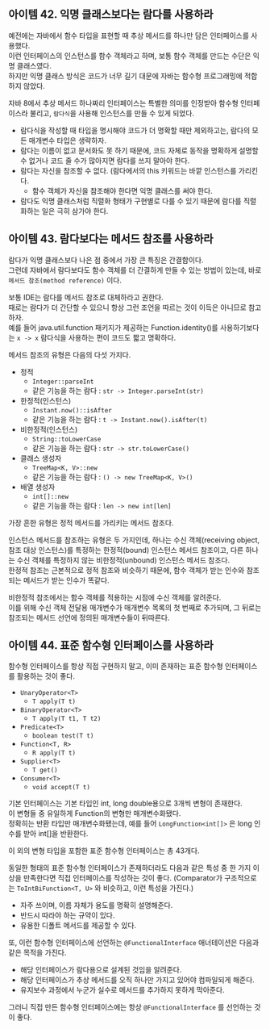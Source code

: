 ## 아이템 42. 익명 클래스보다는 람다를 사용하라

예전에는 자바에서 함수 타입을 표현할 때 추상 메서드를 하나만 담은 인터페이스를 사용했다.  
이런 인터페이스의 인스턴스를 함수 객체라고 하며, 보통 함수 객체를 만드는 수단은 익명 클래스였다.  
하지만 익명 클래스 방식은 코드가 너무 길기 대문에 자바는 함수형 프로그래밍에 적합하지 않았다.  

자바 8에서 추상 메서드 하나짜리 인터페이스는 특별한 의미를 인정받아 함수형 인터페이스라 불리고, `람다식`을 사용해 인스턴스를 만들 수 있게 되었다.  

- 람다식을 작성할 때 타입을 명시해야 코드가 더 명확할 때만 제외하고는, 람다의 모든 매개변수 타입은 생략하자.
- 람다는 이름이 없고 문서화도 못 하기 때문에, 코드 자체로 동작을 명확하게 설명할 수 없거나 코드 줄 수가 많아지면 람다를 쓰지 말아야 한다.
- 람다는 자신을 참조할 수 없다. (람다에서의 this 키워드는 바깥 인스턴스를 가리킨다.
    - 함수 객체가 자신을 참조해야 한다면 익명 클래스를 써야 한다.
- 람다도 익명 클래스처럼 직렬화 형태가 구현별로 다를 수 있기 때문에 람다를 직렬화하는 일은 극히 삼가야 한다.

## 아이템 43. 람다보다는 메서드 참조를 사용하라

람다가 익명 클래스보다 나은 점 중에서 가장 큰 특징은 간결함이다.  
그런데 자바에서 람다보다도 함수 객체를 더 간결하게 만들 수 있는 방법이 있는데, 바로 `메서드 참조(method reference)` 이다.  

보통 IDE는 람다를 메서드 참조로 대체하라고 권한다.  
때로는 람다가 더 간단할 수 있으니 항상 그런 조언을 따르는 것이 이득은 아니므로 참고하자.  
예를 들어 java.util.function 패키지가 제공하는 Function.identity()를 사용하기보다는 `x -> x` 람다식을 사용하는 편이 코드도 짧고 명확하다.  

메서드 참조의 유형은 다음의 다섯 가지다.

- 정적
    - `Integer::parseInt`
    - 같은 기능을 하는 람다 : `str -> Integer.parseInt(str)`
- 한정적(인스턴스)
    - `Instant.now()::isAfter`
    - 같은 기능을 하는 람다 : `t -> Instant.now().isAfter(t)`
- 비한정적(인스턴스)
    - `String::toLowerCase`
    - 같은 기능을 하는 람다 : `str -> str.toLowerCase()`
- 클래스 생성자
    - `TreeMap<K, V>::new`
    - 같은 기능을 하는 람다 : `() -> new TreeMap<K, V>()`
- 배열 생성자
    - `int[]::new`
    - 같은 기능을 하는 람다 : `len -> new int[len]`

가장 흔한 유형은 정적 메서드를 가리키는 메서드 참조다.  

인스턴스 메서드를 참조하는 유형은 두 가지인데, 하나는 수신 객체(receiving object, 참조 대상 인스턴스)를 특정하는 한정적(bound) 인스턴스 메서드 참조이고, 다른 하나는 수신 객체를 특정하지 않는 비한정적(unbound) 인스턴스 메서드 참조다.  
한정적 참조는 근본적으로 정적 참조와 비슷하기 때문에, 함수 객체가 받는 인수와 참조되는 메서드가 받는 인수가 똑같다.  

비한정적 참조에서는 함수 객체를 적용하는 시점에 수신 객체를 알려준다.  
이를 위해 수신 객체 전달용 매개변수가 매개변수 목록의 첫 번째로 추가되며, 그 뒤로는 참조되는 메서드 선언에 정의된 매개변수들이 뒤따른다.  

## 아이템 44. 표준 함수형 인터페이스를 사용하라

함수형 인터페이스를 항상 직접 구현하지 말고, 이미 존재하는 표준 함수형 인터페이스를 활용하는 것이 좋다.  

- `UnaryOperator<T>`
    - `T apply(T t)`
- `BinaryOperator<T>`
    - `T apply(T t1, T t2)`
- `Predicate<T>`
    - `boolean test(T t)`
- `Function<T, R>`
    - `R apply(T t)`
- `Supplier<T>`
    - `T get()`
- `Consumer<T>`
    - `void accept(T t)`

기본 인터페이스는 기본 타입인 int, long double용으로 3개씩 변형이 존재한다.  
이 변형들 중 유일하게 Function의 변형만 매개변수화됐다.  
정확히는 반환 타입만 매개변수화됐는데, 예를 들어 `LongFunction<int[]>` 은 long 인수를 받아 int[]을 반환한다.  

이 외의 변형 타입을 포함한 표준 함수형 인터페이스는 총 43개다.  

동일한 형태의 표준 함수형 인터페이스가 존재하더라도 다음과 같은 특성 중 한 가지 이상을 만족한다면 직접 인터페이스를 작성하는 것이 좋다. (Comparator가 구조적으로는 `ToIntBiFunction<T, U>` 와 비슷하고, 이런 특성을 가진다.)

- 자주 쓰이며, 이름 자체가 용도를 명확히 설명해준다.
- 반드시 따라야 하는 규약이 있다.
- 유용한 디폴트 메서드를 제공할 수 있다.

또, 이런 함수형 인터페이스에 선언하는 `@FunctionalInterface` 애너테이션은 다음과 같은 목적을 가진다.  

- 해당 인터페이스가 람다용으로 설계된 것임을 알려준다.
- 해당 인터페이스가 추상 메서드를 오직 하나만 가지고 있어야 컴파일되게 해준다.
- 유지보수 과정에서 누군가 실수로 메서드를 추가하지 못하게 막아준다.

그러니 직접 만든 함수형 인터페이스에는 항상 `@FunctionalInterface` 를 선언하는 것이 좋다.
